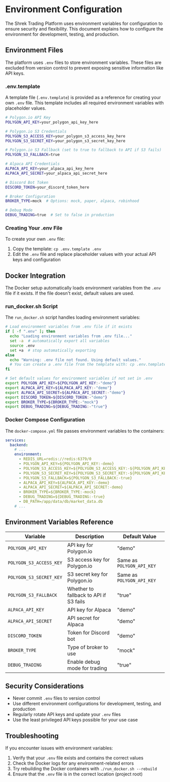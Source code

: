 # Environment Configuration

The Shrek Trading Platform uses environment variables for configuration to ensure security and flexibility. This document explains how to configure the environment for development, testing, and production.

## Environment Files

The platform uses `.env` files to store environment variables. These files are excluded from version control to prevent exposing sensitive information like API keys.

### .env.template

A template file (`.env.template`) is provided as a reference for creating your own `.env` file. This template includes all required environment variables with placeholder values.

```bash
# Polygon.io API Key
POLYGON_API_KEY=your_polygon_api_key_here

# Polygon.io S3 Credentials
POLYGON_S3_ACCESS_KEY=your_polygon_s3_access_key_here
POLYGON_S3_SECRET_KEY=your_polygon_s3_secret_key_here

# Polygon.io S3 Fallback (set to true to fallback to API if S3 fails)
POLYGON_S3_FALLBACK=true

# Alpaca API Credentials
ALPACA_API_KEY=your_alpaca_api_key_here
ALPACA_API_SECRET=your_alpaca_api_secret_here

# Discord Bot Token
DISCORD_TOKEN=your_discord_token_here

# Broker Configuration
BROKER_TYPE=mock  # Options: mock, paper, alpaca, robinhood

# Debug Mode
DEBUG_TRADING=true  # Set to false in production
```

### Creating Your .env File

To create your own `.env` file:

1. Copy the template: `cp .env.template .env`
2. Edit the `.env` file and replace placeholder values with your actual API keys and configuration

## Docker Integration

The Docker setup automatically loads environment variables from the `.env` file if it exists. If the file doesn't exist, default values are used.

### run_docker.sh Script

The `run_docker.sh` script handles loading environment variables:

```bash
# Load environment variables from .env file if it exists
if [ -f ".env" ]; then
  echo "Loading environment variables from .env file..."
  set -a  # automatically export all variables
  source .env
  set +a  # stop automatically exporting
else
  echo "Warning: .env file not found. Using default values."
  # You can create a .env file from the template with: cp .env.template .env
fi

# Set default values for environment variables if not set in .env
export POLYGON_API_KEY=${POLYGON_API_KEY:-"demo"}
export ALPACA_API_KEY=${ALPACA_API_KEY:-"demo"}
export ALPACA_API_SECRET=${ALPACA_API_SECRET:-"demo"}
export DISCORD_TOKEN=${DISCORD_TOKEN:-"demo"}
export BROKER_TYPE=${BROKER_TYPE:-"mock"}
export DEBUG_TRADING=${DEBUG_TRADING:-"true"}
```

### Docker Compose Configuration

The `docker-compose.yml` file passes environment variables to the containers:

```yaml
services:
  backend:
    # ...
    environment:
      - REDIS_URL=redis://redis:6379/0
      - POLYGON_API_KEY=${POLYGON_API_KEY:-demo}
      - POLYGON_S3_ACCESS_KEY=${POLYGON_S3_ACCESS_KEY:-${POLYGON_API_KEY:-demo}}
      - POLYGON_S3_SECRET_KEY=${POLYGON_S3_SECRET_KEY:-${POLYGON_API_KEY:-demo}}
      - POLYGON_S3_FALLBACK=${POLYGON_S3_FALLBACK:-true}
      - ALPACA_API_KEY=${ALPACA_API_KEY:-demo}
      - ALPACA_API_SECRET=${ALPACA_API_SECRET:-demo}
      - BROKER_TYPE=${BROKER_TYPE:-mock}
      - DEBUG_TRADING=${DEBUG_TRADING:-true}
      - DB_PATH=/app/data/db/market_data.db
    # ...
```

## Environment Variables Reference

| Variable | Description | Default Value |
|----------|-------------|---------------|
| `POLYGON_API_KEY` | API key for Polygon.io | "demo" |
| `POLYGON_S3_ACCESS_KEY` | S3 access key for Polygon.io | Same as `POLYGON_API_KEY` |
| `POLYGON_S3_SECRET_KEY` | S3 secret key for Polygon.io | Same as `POLYGON_API_KEY` |
| `POLYGON_S3_FALLBACK` | Whether to fallback to API if S3 fails | "true" |
| `ALPACA_API_KEY` | API key for Alpaca | "demo" |
| `ALPACA_API_SECRET` | API secret for Alpaca | "demo" |
| `DISCORD_TOKEN` | Token for Discord bot | "demo" |
| `BROKER_TYPE` | Type of broker to use | "mock" |
| `DEBUG_TRADING` | Enable debug mode for trading | "true" |

## Security Considerations

- Never commit `.env` files to version control
- Use different environment configurations for development, testing, and production
- Regularly rotate API keys and update your `.env` files
- Use the least privileged API keys possible for your use case

## Troubleshooting

If you encounter issues with environment variables:

1. Verify that your `.env` file exists and contains the correct values
2. Check the Docker logs for any environment-related errors
3. Try rebuilding the Docker containers with `./run_docker.sh --rebuild`
4. Ensure that the `.env` file is in the correct location (project root)
